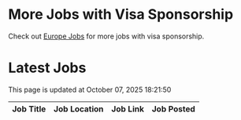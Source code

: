 # More Jobs with Visa Sponsorship

Check out [Europe Jobs](https://github.com/sureshparimi/europejobs#latest-jobs) for more jobs with visa sponsorship.

# Latest Jobs

This page is updated at October 07, 2025 18:21:50

| Job Title | Job Location | Job Link | Job Posted |
| --- | --- | --- | --- |
